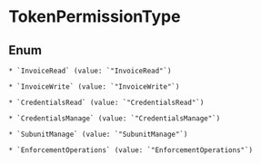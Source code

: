 
# TokenPermissionType

## Enum


    * `InvoiceRead` (value: `"InvoiceRead"`)

    * `InvoiceWrite` (value: `"InvoiceWrite"`)

    * `CredentialsRead` (value: `"CredentialsRead"`)

    * `CredentialsManage` (value: `"CredentialsManage"`)

    * `SubunitManage` (value: `"SubunitManage"`)

    * `EnforcementOperations` (value: `"EnforcementOperations"`)



